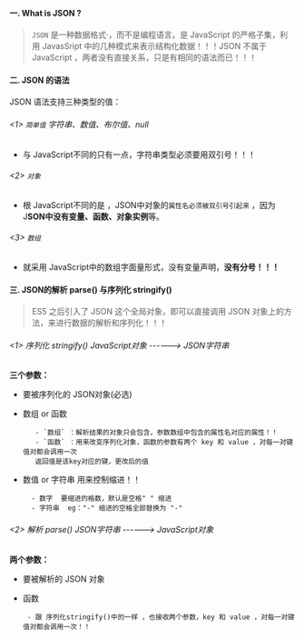 #### 一. What is JSON ?

> `JSON` 是一种数据格式·，而不是编程语言。是 JavaScript 的严格子集，利用 JavasSript 中的几种模式来表示结构化数据！！！JSON 不属于 JavaScript ，两者没有直接关系，只是有相同的语法而已！！！



#### 二. JSON 的语法

JSON 语法支持三种类型的值：

###### <1> `简单值`   字符串、数值、布尔值、null

- 与 JavaScript不同的只有一点，字符串类型必须要用双引号！！！

###### <2> `对象`

- 根 JavaScript不同的是 ，JSON中对象的`属性名必须被双引号引起来` ，因为 J**SON中没有变量、函数、对象实例**等。

###### <3> `数组`

- 就采用 JavaScript中的数组字面量形式，没有变量声明，**没有分号！！！**



#### 三. JSON的解析 parse() 与序列化 stringify()

> ES5 之后引入了 JSON 这个全局对象，即可以直接调用 JSON 对象上的方法，来进行数据的解析和序列化！！！



###### <1> 序列化 stringify()    JavaScript对象 ------> JSON字符串

**三个参数：**

- 要被序列化的 JSON对象(必选)

- 数组 or 函数

         - `数组` ：解析结果的对象只会包含，参数数组中包含的属性名对应的属性！！
         - `函数` ：用来改变序列化对象，函数的参数有两个 key 和 value ，对每一对键值对都会调用一次
         返回值是该key对应的键，更改后的值
                          

- 数值 or 字符串     用来控制缩进！！
  
        - 数字  要缩进的格数，默认是空格" " 缩进
        - 字符串  eg："-" 缩进的空格全部替换为 "-"

###### <2> 解析 parse()    JSON字符串 ------> JavaScript对象

**两个参数：**

- 要被解析的 JSON 对象

- 函数
  
       - 跟 序列化stringify()中的一样 ，也接收两个参数，key 和 value ，对每一对键值对都会调用一次！！




